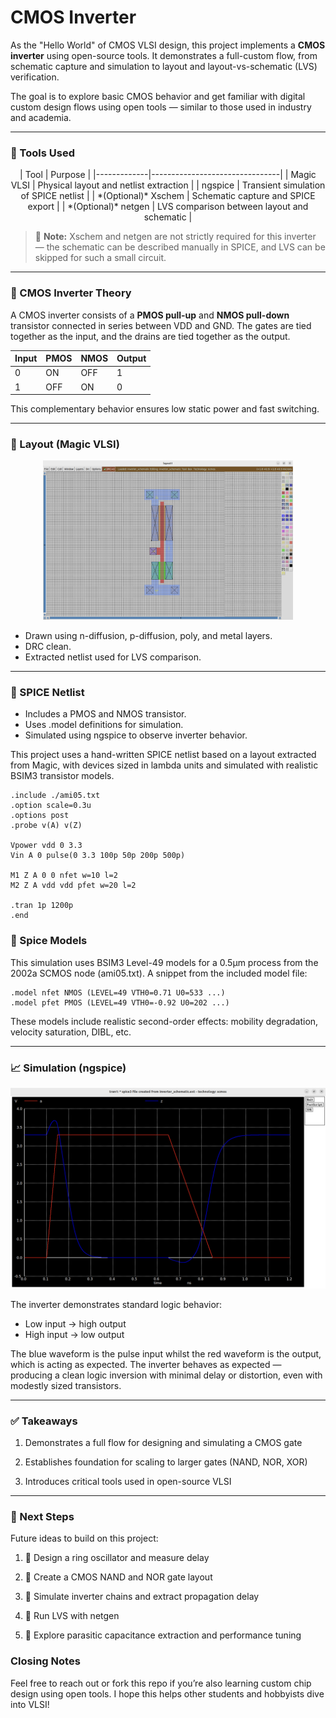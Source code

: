 # CMOS Inverter

As the "Hello World" of CMOS VLSI design, this project implements a **CMOS inverter** using open-source tools. It demonstrates a full-custom flow, from schematic capture and simulation to layout and layout-vs-schematic (LVS) verification.

The goal is to explore basic CMOS behavior and get familiar with digital custom design flows using open tools — similar to those used in industry and academia.

---

### 🔧 Tools Used
<div
  align="center"
  >
| Tool        | Purpose                        |
|-------------|--------------------------------|
| Magic VLSI  | Physical layout and netlist extraction |
| ngspice     | Transient simulation of SPICE netlist |
| *(Optional)* Xschem | Schematic capture and SPICE export |
| *(Optional)* netgen | LVS comparison between layout and schematic |
</div>

> 📝 **Note:** Xschem and netgen are not strictly required for this inverter — the schematic can be described manually in SPICE, and LVS can be skipped for such a small circuit.

---

### 🧠 CMOS Inverter Theory

A CMOS inverter consists of a **PMOS pull-up** and **NMOS pull-down** transistor connected in series between VDD and GND. The gates are tied together as the input, and the drains are tied together as the output.

| Input | PMOS | NMOS | Output |
|-------|------|------|--------|
| 0     | ON   | OFF  | 1      |
| 1     | OFF  | ON   | 0      |

This complementary behavior ensures low static power and fast switching.

---

### 🧱 Layout (Magic VLSI)

<p align="center">
  <img src="./CMOSInverterLayout.png" alt="CMOS Inverter Layout" width="400"/>
</p>

- Drawn using n-diffusion, p-diffusion, poly, and metal layers.
- DRC clean.
- Extracted netlist used for LVS comparison.

---

### 📐 SPICE Netlist

- Includes a PMOS and NMOS transistor.
- Uses .model definitions for simulation.
- Simulated using ngspice to observe inverter behavior.

This project uses a hand-written SPICE netlist based on a layout extracted from Magic, with devices sized in lambda units and simulated with realistic BSIM3 transistor models.

```spice
.include ./ami05.txt
.option scale=0.3u
.options post
.probe v(A) v(Z)

Vpower vdd 0 3.3
Vin A 0 pulse(0 3.3 100p 50p 200p 500p)

M1 Z A 0 0 nfet w=10 l=2
M2 Z A vdd vdd pfet w=20 l=2

.tran 1p 1200p
.end
```

### 🧪 Spice Models
This simulation uses BSIM3 Level-49 models for a 0.5µm process from the 2002a SCMOS node (ami05.txt). A snippet from the included model file:

```spice
.model nfet NMOS (LEVEL=49 VTH0=0.71 U0=533 ...)
.model pfet PMOS (LEVEL=49 VTH0=-0.92 U0=202 ...)
```
These models include realistic second-order effects: mobility degradation, velocity saturation, DIBL, etc.

---

### 📈 Simulation (ngspice)

<p align="center">
  <img src="./SimulationWaveForm.png" alt="CMOS Inverter Waveform" width="600"/>
</p>

The inverter demonstrates standard logic behavior:
- Low input → high output
- High input → low output

The blue waveform is the pulse input whilst the red waveform is the output, which is acting as expected.
The inverter behaves as expected — producing a clean logic inversion with minimal delay or distortion, even with modestly sized transistors.

---

### ✅ Takeaways

1. Demonstrates a full flow for designing and simulating a CMOS gate

2. Establishes foundation for scaling to larger gates (NAND, NOR, XOR)

3. Introduces critical tools used in open-source VLSI

--- 

### 🚀 Next Steps
Future ideas to build on this project:

1. 🔁 Design a ring oscillator and measure delay

2. 🔨 Create a CMOS NAND and NOR gate layout

3. 🧠 Simulate inverter chains and extract propagation delay

4. 🔎 Run LVS with netgen

5. 📐 Explore parasitic capacitance extraction and performance tuning


### Closing Notes

Feel free to reach out or fork this repo if you’re also learning custom chip design using open tools. I hope this helps other students and hobbyists dive into VLSI!



